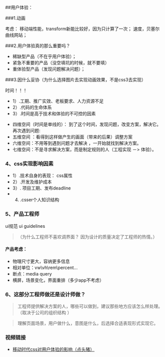 ##用户体验：

###1.动画

考虑： 移动端性能，transform新能比较好，因为只计算了一次； 速度，贝塞尔曲线网站；

###2.用户体验真的那么重要吗？
- 稀缺型产品（不在乎用户体验）；
- 紧急不重要的产品（没空填坑的时候，就不要填）
- 重体验型产品（发现问题解决问题）；

###3.因什么妥协（为什么选择图片去实现动画效果，不是css3去实现）

时间！！！

* 1）.工期、推广实效、老板要求、人力资源不足
* 2）.代码的生命体系
* 3）.时间是高于技术和体验的不可控的因素

- 四维空间（时间是单线的）： 到了这个时间，发现问题，改变方案，解决它。再次遇到问题:
- 五维空间 ：看得到这样做产生的画面（带来的后果）调整方案
- 六维空间：不用等到遇到问题才去解决 ，一开始就找到解决方案。
- 七维空间：不是寻求解决方案，而是制定规则的人（工程实现 －> 体验）。

### 4、css实现影响因素

* 1）.技术自身的表现： css属性
* 2）.开发及维护成本
* 3）. 项目工期、发布deadline
* 4) .csser个人知识结构 

### 5、产品工程师

ui规范 ui guidelines

>（为什么工程师不喜欢调界面？
因为设计的质量决定了工程师的热情。）

#### 产品考虑：
- 物理尺寸更大，容纳更多信息
-    相对单位：vw\vh\rem\percent...
-    断点：media query
- 横屏，场景变化，界面重排（多少app不考虑）

### 6、这部分工程师做还是设计师做？

> 工程师提供解决方案的人，哪些可以做到，建议那些地方应该怎么样处理。（取决于公司的组织结构
 ）

> 理解页面场景，用户做什么，意图是什么，后选择合适表现形式实现它。

### 视频链接
- [移动时代css对用户体验的影响（点头猪）](http://www.imooc.com/video/6362)
